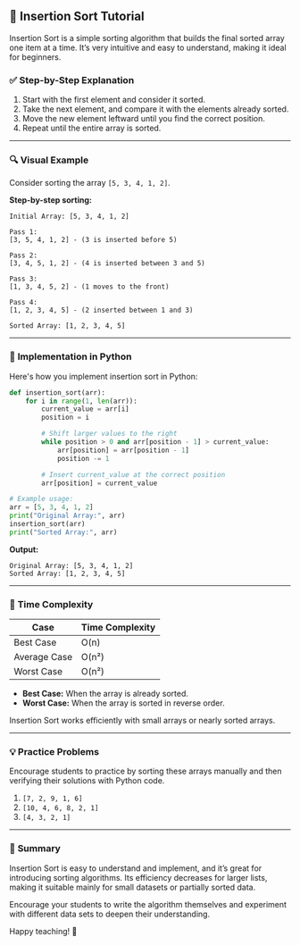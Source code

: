## 📌 **Insertion Sort Tutorial**

Insertion Sort is a simple sorting algorithm that builds the final sorted array one item at a time. It’s very intuitive and easy to understand, making it ideal for beginners.

### ✅ **Step-by-Step Explanation**

1. Start with the first element and consider it sorted.
2. Take the next element, and compare it with the elements already sorted.
3. Move the new element leftward until you find the correct position.
4. Repeat until the entire array is sorted.

---

### 🔍 **Visual Example**

Consider sorting the array `[5, 3, 4, 1, 2]`.

**Step-by-step sorting:**

```
Initial Array: [5, 3, 4, 1, 2]

Pass 1:
[3, 5, 4, 1, 2] - (3 is inserted before 5)

Pass 2:
[3, 4, 5, 1, 2] - (4 is inserted between 3 and 5)

Pass 3:
[1, 3, 4, 5, 2] - (1 moves to the front)

Pass 4:
[1, 2, 3, 4, 5] - (2 inserted between 1 and 3)

Sorted Array: [1, 2, 3, 4, 5]
```

---

### 🐍 **Implementation in Python**

Here's how you implement insertion sort in Python:

```python
def insertion_sort(arr):
    for i in range(1, len(arr)):
        current_value = arr[i]
        position = i

        # Shift larger values to the right
        while position > 0 and arr[position - 1] > current_value:
            arr[position] = arr[position - 1]
            position -= 1

        # Insert current_value at the correct position
        arr[position] = current_value

# Example usage:
arr = [5, 3, 4, 1, 2]
print("Original Array:", arr)
insertion_sort(arr)
print("Sorted Array:", arr)
```

**Output:**

```
Original Array: [5, 3, 4, 1, 2]
Sorted Array: [1, 2, 3, 4, 5]
```

---

### 🎯 **Time Complexity**

| Case | Time Complexity |
|------|-----------------|
| Best Case | O(n) |
| Average Case | O(n²) |
| Worst Case | O(n²) |

- **Best Case:** When the array is already sorted.
- **Worst Case:** When the array is sorted in reverse order.

Insertion Sort works efficiently with small arrays or nearly sorted arrays.

---

### 💡 **Practice Problems**

Encourage students to practice by sorting these arrays manually and then verifying their solutions with Python code.

1. `[7, 2, 9, 1, 6]`
2. `[10, 4, 6, 8, 2, 1]`
3. `[4, 3, 2, 1]`

---

### 🚩 **Summary**

Insertion Sort is easy to understand and implement, and it’s great for introducing sorting algorithms. Its efficiency decreases for larger lists, making it suitable mainly for small datasets or partially sorted data.

Encourage your students to write the algorithm themselves and experiment with different data sets to deepen their understanding.

Happy teaching! 🚀